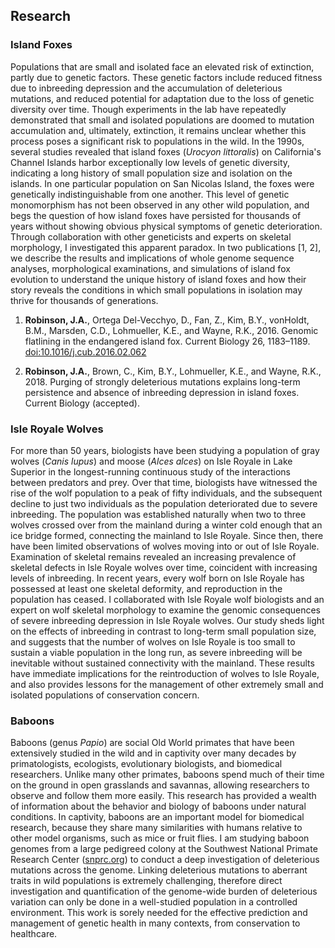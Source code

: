 ## Research

### Island Foxes

Populations that are small and isolated face an elevated risk of extinction, partly due to genetic factors. These genetic factors include reduced fitness due to inbreeding depression and the accumulation of deleterious mutations, and reduced potential for adaptation due to the loss of genetic diversity over time. Though experiments in the lab have repeatedly demonstrated that small and isolated populations are doomed to mutation accumulation and, ultimately, extinction, it remains unclear whether this process poses a significant risk to populations in the wild. In the 1990s, several studies revealed that island foxes (*Urocyon littoralis*) on California's Channel Islands harbor exceptionally low levels of genetic diversity, indicating a long history of small population size and isolation on the islands. In one particular population on San Nicolas Island, the foxes were genetically indistinguishable from one another. This level of genetic monomorphism has not been observed in any other wild population, and begs the question of how island foxes have persisted for thousands of years without showing obvious physical symptoms of genetic deterioration. Through collaboration with other geneticists and experts on skeletal morphology, I investigated this apparent paradox. In two publications [1, 2], we describe the results and implications of whole genome sequence analyses, morphological examinations, and simulations of island fox evolution to understand the unique history of island foxes and how their story reveals the conditions in which small populations in isolation may thrive for thousands of generations.

1. **Robinson, J.A.**, Ortega Del-Vecchyo, D., Fan, Z., Kim, B.Y., vonHoldt, B.M., Marsden, C.D., Lohmueller, K.E., and Wayne, R.K., 2016. Genomic flatlining in the endangered island fox. Current Biology 26, 1183–1189. [doi:10.1016/j.cub.2016.02.062](https://doi.org/10.1016/j.cub.2016.02.062)

2. **Robinson, J.A.**, Brown, C., Kim, B.Y., Lohmueller, K.E., and Wayne, R.K., 2018. Purging of strongly deleterious mutations explains long-term persistence and absence of inbreeding depression in island foxes. Current Biology (accepted).

### Isle Royale Wolves

For more than 50 years, biologists have been studying a population of gray wolves (*Canis lupus*) and moose (*Alces alces*) on Isle Royale in Lake Superior in the longest-running continuous study of the interactions between predators and prey. Over that time, biologists have witnessed the rise of the wolf population to a peak of fifty individuals, and the subsequent decline to just two individuals as the population deteriorated due to severe inbreeding. The population was established naturally when two to three wolves crossed over from the mainland during a winter cold enough that an ice bridge formed, connecting the mainland to Isle Royale. Since then, there have been limited observations of wolves moving into or out of Isle Royale. Examination of skeletal remains revealed an increasing prevalence of skeletal defects in Isle Royale wolves over time, coincident with increasing levels of inbreeding. In recent years, every wolf born on Isle Royale has possessed at least one skeletal deformity, and reproduction in the population has ceased. I collaborated with Isle Royale wolf biologists and an expert on wolf skeletal morphology to examine the genomic consequences of severe inbreeding depression in Isle Royale wolves. Our study sheds light on the effects of inbreeding in contrast to long-term small population size, and suggests that the number of wolves on Isle Royale is too small to sustain a viable population in the long run, as severe inbreeding will be inevitable without sustained connectivity with the mainland. These results have immediate implications for the reintroduction of wolves to Isle Royale, and also provides lessons for the management of other extremely small and isolated populations of conservation concern.

### Baboons

Baboons (genus *Papio*) are social Old World primates that have been extensively studied in the wild and in captivity over many decades by primatologists, ecologists, evolutionary biologists, and biomedical researchers. Unlike many other primates, baboons spend much of their time on the ground in open grasslands and savannas, allowing researchers to observe and follow them more easily. This research has provided a wealth of information about the behavior and biology of baboons under natural conditions. In captivity, baboons are an important model for biomedical research, because they share many similarities with humans relative to other model organisms, such as mice or fruit flies. I am studying baboon genomes from a large pedigreed colony at the Southwest National Primate Research Center ([snprc.org](http://snprc.org/)) to conduct a deep investigation of deleterious mutations across the genome. Linking deleterious mutations to aberrant traits in wild populations is extremely challenging, therefore direct investigation and quantification of the genome-wide burden of deleterious variation can only be done in a well-studied population in a controlled environment. This work is sorely needed for the effective prediction and management of genetic health in many contexts, from conservation to healthcare.


